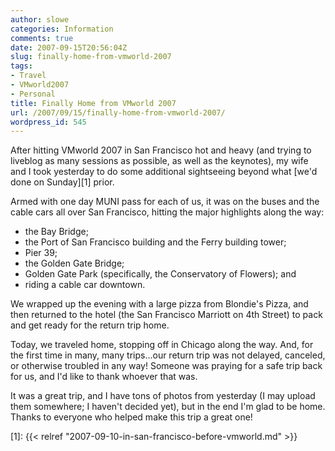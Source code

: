 ```yaml
---
author: slowe
categories: Information
comments: true
date: 2007-09-15T20:56:04Z
slug: finally-home-from-vmworld-2007
tags:
- Travel
- VMworld2007
- Personal
title: Finally Home from VMworld 2007
url: /2007/09/15/finally-home-from-vmworld-2007/
wordpress_id: 545
---
```


After hitting VMworld 2007 in San Francisco hot and heavy (and trying to liveblog as many sessions as possible, as well as the keynotes), my wife and I took yesterday to do some additional sightseeing beyond what [we'd done on Sunday][1] prior.

Armed with one day MUNI pass for each of us, it was on the buses and the cable cars all over San Francisco, hitting the major highlights along the way:

* the Bay Bridge;
* the Port of San Francisco building and the Ferry building tower;
* Pier 39;
* the Golden Gate Bridge;
* Golden Gate Park (specifically, the Conservatory of Flowers); and
* riding a cable car downtown.

We wrapped up the evening with a large pizza from Blondie's Pizza, and then returned to the hotel (the San Francisco Marriott on 4th Street) to pack and get ready for the return trip home.

Today, we traveled home, stopping off in Chicago along the way. And, for the first time in many, many trips...our return trip was not delayed, canceled, or otherwise troubled in any way! Someone was praying for a safe trip back for us, and I'd like to thank whoever that was.

It was a great trip, and I have tons of photos from yesterday (I may upload them somewhere; I haven't decided yet), but in the end I'm glad to be home. Thanks to everyone who helped make this trip a great one!

[1]: {{< relref "2007-09-10-in-san-francisco-before-vmworld.md" >}}
